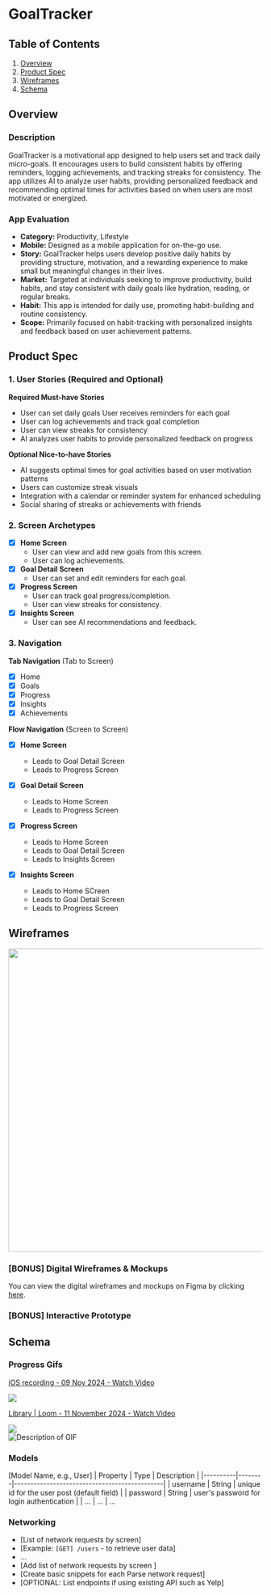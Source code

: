 # GoalTracker

## Table of Contents

1. [Overview](#Overview)
2. [Product Spec](#Product-Spec)
3. [Wireframes](#Wireframes)
4. [Schema](#Schema)

## Overview

### Description

GoalTracker is a motivational app designed to help users set and track daily micro-goals. It encourages users to build consistent habits by offering reminders, logging achievements, and tracking streaks for consistency. The app utilizes AI to analyze user habits, providing personalized feedback and recommending optimal times for activities based on when users are most motivated or energized.

### App Evaluation

- **Category:** Productivity, Lifestyle
- **Mobile:** Designed as a mobile application for on-the-go use.
- **Story:**  GoalTracker helps users develop positive daily habits by providing structure, motivation, and a rewarding experience to make small but meaningful changes in their lives.
- **Market:** Targeted at individuals seeking to improve productivity, build habits, and stay consistent with daily goals like hydration, reading, or regular breaks.
- **Habit:** This app is intended for daily use, promoting habit-building and routine consistency.
- **Scope:** Primarily focused on habit-tracking with personalized insights and feedback based on user achievement patterns.

## Product Spec

### 1. User Stories (Required and Optional)

**Required Must-have Stories**

* User can set daily goals
User receives reminders for each goal
* User can log achievements and track goal completion
* User can view streaks for consistency
* AI analyzes user habits to provide personalized feedback on progress

**Optional Nice-to-have Stories**

* AI suggests optimal times for goal activities based on user motivation patterns
* Users can customize streak visuals
* Integration with a calendar or reminder system for enhanced scheduling
* Social sharing of streaks or achievements with friends

### 2. Screen Archetypes

- [X] **Home Screen**
    * User can view and add new goals from this screen.
    * User can log achievements.
- [X] **Goal Detail Screen**
    * User can set and edit reminders for each goal.
- [X] **Progress Screen**
    * User can track goal progress/completion. 
    * User can view streaks for consistency.
- [X] **Insights Screen**
    * User can see AI recommendations and feedback.

### 3. Navigation

**Tab Navigation** (Tab to Screen)


- [X] Home
- [X] Goals
- [X] Progress
- [X] Insights
- [X] Achievements

**Flow Navigation** (Screen to Screen)


- [X] **Home Screen**
    * Leads to Goal Detail Screen
    * Leads to Progress Screen

- [X] **Goal Detail Screen**
    * Leads to Home Screen
    * Leads to Progress Screen

- [X] **Progress Screen**
    * Leads to Home Screen
    * Leads to Goal Detail Screen
    * Leads to Insights Screen

- [X] **Insights Screen**
    * Leads to Home SCreen
    * Leads to Goal Detail Screen
    * Leads to Progress Screen



## Wireframes
<img src="https://hackmd-prod-images.s3-ap-northeast-1.amazonaws.com/uploads/upload_7b9a27c787f20892fd986620b4c1dd0f.jpg?AWSAccessKeyId=AKIA3XSAAW6AWSKNINWO&Expires=1730669042&Signature=N6NYUgaglioKT3K9VHVjooWa%2FeM%3D" width=600>



### [BONUS] Digital Wireframes & Mockups

You can view the digital wireframes and mockups on Figma by clicking [here](https://embed.figma.com/design/u2KBA0lfiXRujWv3ze5yw0/Untitled?node-id=0-1&embed-host=share).

### [BONUS] Interactive Prototype

## Schema 

### Progress Gifs

<div>
    <a href="https://www.loom.com/share/5f6495ed20ea42c6854b786b62f94d95">
      <p>iOS recording - 09 Nov 2024 - Watch Video</p>
    </a>
    <a href="https://www.loom.com/share/5f6495ed20ea42c6854b786b62f94d95">
      <img style="max-width:300px;" src="https://cdn.loom.com/sessions/thumbnails/5f6495ed20ea42c6854b786b62f94d95-f6496423db908224-full-play.gif">
    </a>
  </div>
  <div>
    <a href="https://www.loom.com/share/5910dbb07f6c40799d6d66e06d583efc">
      <p>Library | Loom - 11 November 2024 - Watch Video</p>
    </a>
    <a href="https://www.loom.com/share/5910dbb07f6c40799d6d66e06d583efc">
      <img style="max-width:300px;" src="https://cdn.loom.com/sessions/thumbnails/5910dbb07f6c40799d6d66e06d583efc-00ed141299802ddf-full-play.gif">
    </a>
  </div>
<img src="https://i.imgur.com/QZnAPhx.gif" alt="Description of GIF" />





### Models

[Model Name, e.g., User]
| Property | Type   | Description                                  |
|----------|--------|----------------------------------------------|
| username | String | unique id for the user post (default field)   |
| password | String | user's password for login authentication      |
| ...      | ...    | ...                          


### Networking

- [List of network requests by screen]
- [Example: `[GET] /users` - to retrieve user data]
- ...
- [Add list of network requests by screen ]
- [Create basic snippets for each Parse network request]
- [OPTIONAL: List endpoints if using existing API such as Yelp]
